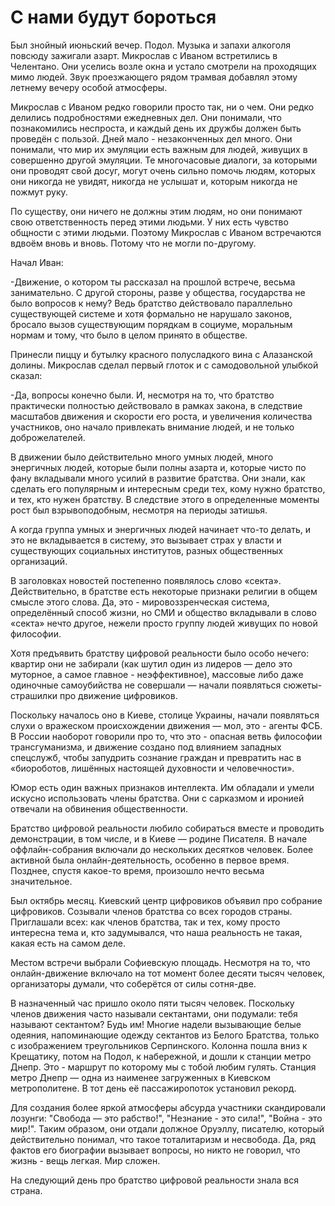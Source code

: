 #  С нами будут бороться

Был знойный июньский вечер. Подол. Музыка и запахи алкоголя повсюду зажигали азарт. Микрослав с Иваном встретились в Челентано. Они уселись возле окна и устало смотрели на проходящих мимо людей. Звук проезжающего рядом трамвая добавлял этому летнему вечеру особой атмосферы.
	
Микрослав с Иваном редко говорили просто так, ни о чем. Они редко делились подробностями ежедневных дел. Они понимали, что познакомились неспроста, и каждый день их дружбы должен быть проведён с пользой. Дней мало - незаконченных дел много. Они понимали, что мир их эмуляции есть важным для людей, живущих в совершенно другой эмуляции. Те многочасовые диалоги, за которыми они проводят свой досуг, могут очень сильно помочь людям, которых они никогда не увидят, никогда не услышат и, которым никогда не пожмут руку.
	
По существу, они ничего не должны этим людям, но они понимают свою ответственность перед этими людьми. У них есть чувство общности с этими людьми. Поэтому Микрослав с Иваном встречаются вдвоём вновь и вновь. Потому что не могли по-другому.
	
Начал Иван:

-Движение, о котором ты рассказал на прошлой встрече, весьма занимательно. С другой стороны, разве у общества, государства не было вопросов к нему? Ведь братство действовало параллельно существующей системе и хотя формально не нарушало законов, бросало вызов существующим порядкам в социуме, моральным нормам и тому, что было в целом принято в обществе. 
	
Принесли пиццу и бутылку красного полусладкого  вина с Алазанской долины. Микрослав сделал первый глоток и с самодовольной улыбкой сказал:

-Да, вопросы конечно были. И, несмотря на то, что братство практически полностью действовало в рамках закона, в следствие масштабов движения и скорости его роста, и увеличения количества участников, оно начало привлекать внимание людей, и не только доброжелателей.
	
В движении было действительно много умных людей, много энергичных людей, которые были полны азарта и, которые чисто по фану вкладывали много усилий в развитие братства. Они знали, как сделать его популярным и интересным среди тех, кому нужно братство, и тех, кто нужен братству. В следствие этого в определенные моменты рост был взрывоподобным, несмотря на периоды затишья.  
	
А когда группа умных и энергичных людей начинает что-то делать, и это не вкладывается в систему, это вызывает страх у власти и существующих социальных институтов, разных общественных организаций. 
	
В заголовках новостей постепенно появлялось слово «секта». Действительно, в братстве есть некоторые признаки религии в общем смысле этого слова. Да, это - мировоззренческая система, определённый способ жизни, но СМИ и общество вкладывали в слово «секта» нечто другое, нежели просто группу людей живущих по новой философии.
	
Хотя предъявить братству цифровой реальности было особо нечего: квартир они не забирали (как шутил один из лидеров — дело это муторное,  а самое главное -  неэффективное), массовые либо даже одиночные самоубийства не совершали — начали появляться сюжеты-страшилки про движение цифровиков.
	
Поскольку началось оно в Киеве, столице Украины, начали появляться слухи о вражеском происхождении движения — мол, это - агенты ФСБ. В России наоборот говорили про то, что это - опасная ветвь философии трансгуманизма, и движение создано под влиянием западных спецслужб, чтобы запудрить сознание граждан и превратить нас в «биороботов, лишённых настоящей духовности и человечности». 
	
Юмор есть один важных признаков интеллекта. Им обладали и умели искусно использовать члены братства.  Они с сарказмом и иронией отвечали на обвинения общественности. 
	
Братство цифровой реальности любило собираться вместе и проводить демонстрации, в том числе, и в Киеве — родине Писателя. В начале оффлайн-собрания включали до нескольких десятков человек. Более активной была онлайн-деятельность, особенно в первое время. Позднее, спустя какое-то время, произошло нечто весьма значительное. 
	
Был октябрь месяц. Киевский центр цифровиков объявил про собрание цифровиков. Созывали членов братства со всех городов страны. Приглашали всех: как членов братства, так и тех, кому просто интересна тема и, кто задумывался, что наша реальность не такая, какая есть на самом деле. 
	
Местом встречи выбрали Софиевскую площадь. Несмотря на то, что онлайн-движение включало на тот момент более десяти тысяч человек, организаторы думали, что соберётся от силы сотня-две.
	
В назначенный час пришло около пяти тысяч человек. Поскольку членов движения часто называли сектантами, они подумали: тебя называют сектантом? Будь им! Многие надели вызывающие белые одеяния, напоминающие одежду сектантов из Белого Братства, только с изображением треугольников Серпинского. Колонна пошла вниз к Крещатику, потом на Подол, к набережной, и дошли к станции метро Днепр. Это - маршрут по которому мы с тобой любим гулять. Станция метро Днепр — одна из наименее загруженных в Киевском метрополитене. В тот день её пассажиропоток установил рекорд.
	
Для создания более яркой атмосферы абсурда участники скандировали лозунги: "Свобода — это рабство!", "Незнание - это сила!", "Война - это мир!". Таким образом, они отдали должное Оруэллу, писателю, который действительно понимал, что такое тоталитаризм и несвобода. Да, ряд фактов его биографии вызывает вопросы, но никто не говорил, что жизнь - вещь легкая. Мир сложен.  

На следующий день про братство цифровой реальности знала вся страна.
